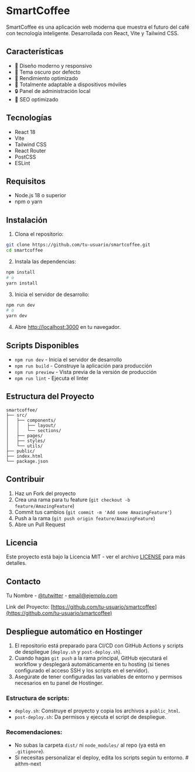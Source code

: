 # SmartCoffee

SmartCoffee es una aplicación web moderna que muestra el futuro del café con tecnología inteligente. Desarrollada con React, Vite y Tailwind CSS.

## Características

- 🎨 Diseño moderno y responsivo
- 🌙 Tema oscuro por defecto
- 🚀 Rendimiento optimizado
- 📱 Totalmente adaptable a dispositivos móviles
- 🔒 Panel de administración local
- 🎯 SEO optimizado

## Tecnologías

- React 18
- Vite
- Tailwind CSS
- React Router
- PostCSS
- ESLint

## Requisitos

- Node.js 18 o superior
- npm o yarn

## Instalación

1. Clona el repositorio:
```bash
git clone https://github.com/tu-usuario/smartcoffee.git
cd smartcoffee
```

2. Instala las dependencias:
```bash
npm install
# o
yarn install
```

3. Inicia el servidor de desarrollo:
```bash
npm run dev
# o
yarn dev
```

4. Abre [http://localhost:3000](http://localhost:3000) en tu navegador.

## Scripts Disponibles

- `npm run dev` - Inicia el servidor de desarrollo
- `npm run build` - Construye la aplicación para producción
- `npm run preview` - Vista previa de la versión de producción
- `npm run lint` - Ejecuta el linter

## Estructura del Proyecto

```
smartcoffee/
├── src/
│   ├── components/
│   │   ├── layout/
│   │   └── sections/
│   ├── pages/
│   ├── styles/
│   └── utils/
├── public/
├── index.html
└── package.json
```

## Contribuir

1. Haz un Fork del proyecto
2. Crea una rama para tu feature (`git checkout -b feature/AmazingFeature`)
3. Commit tus cambios (`git commit -m 'Add some AmazingFeature'`)
4. Push a la rama (`git push origin feature/AmazingFeature`)
5. Abre un Pull Request

## Licencia

Este proyecto está bajo la Licencia MIT - ver el archivo [LICENSE](LICENSE) para más detalles.

## Contacto

Tu Nombre - [@tutwitter](https://twitter.com/tutwitter) - email@ejemplo.com

Link del Proyecto: [https://github.com/tu-usuario/smartcoffee](https://github.com/tu-usuario/smartcoffee)

## Despliegue automático en Hostinger

1. El repositorio está preparado para CI/CD con GitHub Actions y scripts de despliegue (`deploy.sh` y `post-deploy.sh`).
2. Cuando hagas `git push` a la rama principal, GitHub ejecutará el workflow y desplegará automáticamente en tu hosting (si tienes configurado el acceso SSH y los scripts en el servidor).
3. Asegúrate de tener configuradas las variables de entorno y permisos necesarios en tu panel de Hostinger.

### Estructura de scripts:
- `deploy.sh`: Construye el proyecto y copia los archivos a `public_html`.
- `post-deploy.sh`: Da permisos y ejecuta el script de despliegue.

### Recomendaciones:
- No subas la carpeta `dist/` ni `node_modules/` al repo (ya está en `.gitignore`).
- Si necesitas personalizar el deploy, edita los scripts según tu entorno.
#   a i t h m - n e x t 
 
 